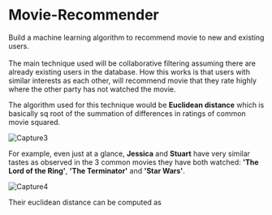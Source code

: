 # Movie-Recommender
Build a machine learning algorithm to recommend movie to new and existing users.<br><br>
The main technique used will be collaborative filtering assuming there are already existing users in the database.
How this works is that users with similar interests as each other, will recommend movie that they rate highly where the other party has not watched the movie. 

The algorithm used for this technique would be <strong>Euclidean distance</strong> which is basically sq root of the summation of differences in ratings of common movie squared.

![Capture3](https://github.com/chingjie98/Movie-Recommender/assets/35895182/4ff18a2b-5f10-4cc7-b60e-9178cefb6b08)


For example, even just at a glance, <strong>Jessica</strong> and <strong>Stuart</strong> have very similar tastes as observed in the 3 common movies they have both watched:
<strong>'The Lord of the Ring'</strong>, <strong>'The Terminator'</strong> and <strong>'Star Wars'</strong>. 

![Capture4](https://github.com/chingjie98/Movie-Recommender/assets/35895182/23e12940-2943-4f4d-97ef-b71bf3157731)

Their euclidean distance can be computed as 
